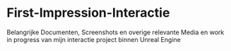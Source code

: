 # First-Impression-Interactie
Belangrijke Documenten, Screenshots en overige relevante Media en work in progress van mijn interactie project binnen Unreal Engine
